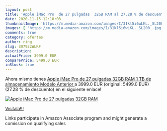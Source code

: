 ```yaml
---
layout: post
title: 'Apple iMac Pro  de 27 pulgadas  32GB RAM al 27.28 % de descuento'
date: 2020-11-15 12:18:03
thumbnailImage: 'https://m.media-amazon.com/images/I/31kl5i6wLKL._SL200_.jpg'
images: [ 'https://m.media-amazon.com/images/I/31kl5i6wLKL._SL200_.jpg' ]
comments: true
category: ofertas
author: ring
slug: B07922WLRF
description:
actualPrice: 3999.0 EUR
comparePrice: 5499.0 EUR
inStock: true
---
```


Ahora mismo tienes [Apple iMac Pro  de 27 pulgadas  32GB RAM  1 TB de almacenamiento  Modelo Anterior ](https://www.amazon.es/dp/B07922WLRF/?tag=tolees-21) a 3999.0 EUR (original: 5499.0 EUR) (27.28 %  de descuento) en el siguiente enlace!

[![Apple iMac Pro  de 27 pulgadas  32GB RAM](https://m.media-amazon.com/images/I/31kl5i6wLKL._SL200_.jpg)](https://www.amazon.es/dp/B07922WLRF/?tag=tolees-21)

[Visítala!!!](https://www.amazon.es/dp/B07922WLRF/?tag=tolees-21)

Links participate in Amazon Associate program and might generate a comission on qualifying sales
